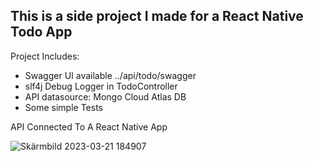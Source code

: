 ## This is a side project I made for a React Native Todo App ##

Project Includes:
- Swagger UI available ../api/todo/swagger
- slf4j Debug Logger in TodoController
- API datasource: Mongo Cloud Atlas DB
- Some simple Tests

API Connected To A React Native App

![Skärmbild 2023-03-21 184907](https://user-images.githubusercontent.com/90045066/226697984-027b90ff-31aa-4130-b4da-d58fcd787132.png)
